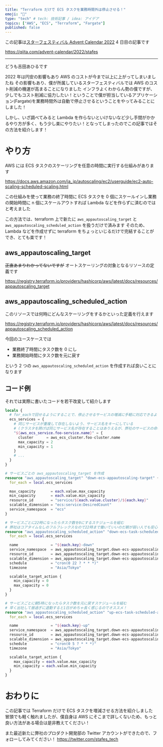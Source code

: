 ```yaml
---
title: "Terraform だけで ECS タスクを業務時間外は停止させる！"
emoji: "🔖"
type: "tech" # tech: 技術記事 / idea: アイデア
topics: ["AWS", "ECS", "Terraform", "Fargate"]
published: false
---
```


この記事は[スターフェスティバル Advent Calendar 2022](https://qiita.com/advent-calendar/2022/stafes) 4 日目の記事です

https://qiita.com/advent-calendar/2022/stafes

---

どうも吉田あひるです

2022 年は円安の影響もあり AWS のコストが今まで以上に上がってしまいましたね
その影響もあり、僕が所属しているスターフェスティバルでは AWS のコスト削減の機運が高まることになりました
インフラよくわからん勢の僕ですが、少しでもコスト削減に協力したい！ということで僕が担当しているアプリケーション(Fargate)を業務時間外は自動で停止させるということをやってみることにしました！

しかし、いざ調べてみると Lambda を作らないといけないなど少し手間がかかるやり方が多く、もう少し楽にやりたい！となってしまったのでこの記事ではその方法を紹介します！

# やり方

AWS には ECS タスクのスケーリングを任意の時間に実行する仕組みがあります

https://docs.aws.amazon.com/ja_jp/autoscaling/ec2/userguide/ec2-auto-scaling-scheduled-scaling.html

この仕組みを使って業務の終了時間に ECS タスクを 0 個にスケールインし業務の開始時間に n 個にスケールアウトすれば Lambda などを作らずに済むのではと考えました

この方法では、terraform 上で新たに `aws_appautoscaling_target` と `aws_appautoscaling_scheduled_action` を扱うだけで済みます
そのため、Lambda などを作成せずに terraform をちょっといじるだけで完結することができ、とても楽です！

## aws_appautoscaling_target

~~正直あまりわかってないですが~~ オートスケーリングの対象となるリソースの定義です

https://registry.terraform.io/providers/hashicorp/aws/latest/docs/resources/appautoscaling_target

## aws_appautoscaling_scheduled_action

このリソースでは何時にどんなスケーリングをするかといった定義を行えます

https://registry.terraform.io/providers/hashicorp/aws/latest/docs/resources/appautoscaling_scheduled_action

今回のユースケースでは

- 業務終了時間にタスク数を 0 にし
- 業務開始時間にタスク数を元に戻す

という 2 つの `aws_appautoscaling_scheduled_action` を作成すれば良いことになります

## コード例

それでは実際に書いたコードを若干改変して紹介します

```tf
locals {
  # for_eachで回せるようにすることで、停止させるサービスの増減に手軽に対応できるように
  ecs_services = {
    # 同じサービスが重複して存在しないよう、サービス名をキーにしている
    # (クラスタを跨げば同じサービス名が存在することはありえるが、弊社のサービスの命名規則的にありえないためこんな感じに)
    "${aws_ecs_service.foo-service.name}" = {
      cluster      = aws_ecs_cluster.foo-cluster.name
      max_capacity = 2
      min_capacity = 1
    }
    # ...
  }
}

# サービスごとの aws_appautoscaling_target を作成
resource "aws_appautoscaling_target" "down-ecs-appautoscaling-target" {
  for_each = local.ecs_services

  max_capacity       = each.value.max_capacity
  min_capacity       = each.value.min_capacity
  resource_id        = "service/${each.value.cluster}/${each.key}"
  scalable_dimension = "ecs:service:DesiredCount"
  service_namespace  = "ecs"
}

# サービスごとに22時になったらタスク数を0にするスケジュールを組む
# 弊社はコアタイムなしのフルフレックスなので22時まで働いていいのだ朝が弱い人でも安心！
resource "aws_appautoscaling_scheduled_action" "down-ecs-task-scheduled-action" {
  for_each = local.ecs_services

  name               = "${each.key}-down"
  service_namespace  = aws_appautoscaling_target.down-ecs-appautoscaling-target[each.key].service_namespace
  resource_id        = aws_appautoscaling_target.down-ecs-appautoscaling-target[each.key].resource_id
  scalable_dimension = aws_appautoscaling_target.down-ecs-appautoscaling-target[each.key].scalable_dimension
  schedule           = "cron(0 22 ? * * *)"
  timezone           = "Asia/Tokyo"

  scalable_target_action {
    min_capacity = 0
    max_capacity = 0
  }
}

# サービスごとに朝5時になったらタスク数を元に戻すスケジュールを組む
# 早く出社して昼過ぎに退勤すると1日がめちゃ長く感じるのでオススメ！
resource "aws_appautoscaling_scheduled_action" "up-ecs-task-scheduled-action" {
  for_each = local.ecs_services

  name               = "${each.key}-up"
  service_namespace  = aws_appautoscaling_target.down-ecs-appautoscaling-target[each.key].service_namespace
  resource_id        = aws_appautoscaling_target.down-ecs-appautoscaling-target[each.key].resource_id
  scalable_dimension = aws_appautoscaling_target.down-ecs-appautoscaling-target[each.key].scalable_dimension
  schedule           = "cron(0 5 ? * * *)"
  timezone           = "Asia/Tokyo"

  scalable_target_action {
    max_capacity = each.value.max_capacity
    min_capacity = each.value.min_capacity
  }
}
```

# おわりに

この記事では Terraform だけで ECS タスクを増減させる方法を紹介しました
冒頭でも軽く触れましたが、僕自身は AWS にそこまで詳しくないため、もっと良い方法がある場合は是非教えてください！

また最近新たに弊社のプロダクト開発部の Twitter アカウントができたので、フォローしてみてください！
https://twitter.com/stafes_tech
